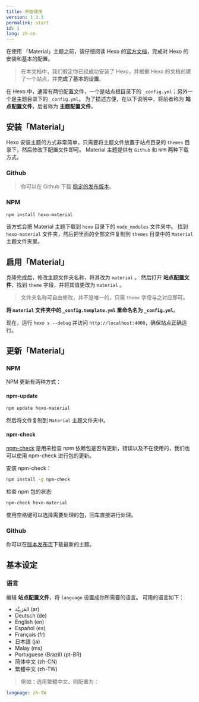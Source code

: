 ```yaml
---
title: 开始使用
version: 1.3.3
permalink: start
id: 1
lang: zh-cn
---
```


在使用 「Material」主题之前，请仔细阅读 Hexo 的[官方文档](https://hexo.io/zh-cn/docs/index.html)，完成对 Hexo 的安装和基本的配置。

> 在本文档中，我们假定你已经成功安装了 Hexo，并根据 Hexo 的文档创建了一个站点，并**完成了基本的设置**。

在 Hexo 中，通常有两份配置文件，一个是站点根目录下的 `_config.yml`；另外一个是主题目录下的 `_config.yml`。
为了描述方便，在以下说明中，将前者称为 **站点配置文件**，后者称为 **主题配置文件**。

## 安装「Material」

Hexo 安装主题的方式非常简单，只需要将主题文件放置于站点目录的 `themes` 目录下，然后修改下配置文件即可。
Material 主题提供有 `Github` 和 `NPM` 两种下载方式。

### Github

> 你可以在 Github 下载 [稳定的发布版本](https://github.com/viosey/hexo-theme-material/releases)。

### NPM

```bash
npm install hexo-material
```

该方式会把 Material 主题下载到 `hexo` 目录下的 `node_modules` 文件夹中。
找到 `hexo-material` 文件夹，然后把里面的全部文件复制到 `themes` 目录中的 `Material` 主题文件夹里。

## 启用「Material」

克隆完成后，修改主题文件夹名称，将其改为 `material` 。
然后打开 **站点配置文件**，找到 `theme` 字段，并将其值更改为 `material` 。

> 文件夹名称可自由修改，并不是唯一的，只需 `theme` 字段与之对应即可。

**将 `material` 文件夹中的 `_config.template.yml` 重命名名为 `_config.yml`**。

现在，运行 `hexo s --debug` 并访问 `http://localhost:4000`，确保站点正确运行。

## 更新「Material」

### NPM

NPM 更新有两种方式：

#### npm-update

```bash
npm update hexo-material
```

然后将文件复制到 `Material` 主题文件夹中。

#### npm-check
[npm-check](https://www.npmjs.com/package/npm-check) 是用来检查 npm 依赖包是否有更新，错误以及不在使用的，我们也可以使用 npm-check 进行包的更新。

安装 npm-check：

```bash
npm install -g npm-check
```

检查 npm 包的状态:

```bash
npm-check hexo-material
```
使用空格键可以选择需要处理的包，回车直接进行处理。

### Github

你可以在[版本发布页](https://github.com/viosey/hexo-theme-material/releases)下载最新的主题。


## 基本设定

### 语言

编辑 **站点配置文件**，将 `language` 设置成你所需要的语言。
可用的语言如下：

- العَرَبِيَّة (ar)
- Deutsch (de)
- English (en)
- Español (es)
- Français (fr)
- 日本語 (ja)
- Malay (ms)
- Portuguese (Brazil) (pt-BR)
- 简体中文 (zh-CN)
- 繁體中文 (zh-TW)


>例如：选用繁體中文，则配置为：
>
```yml
language: zh-TW
```
